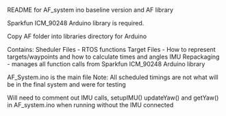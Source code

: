 README for AF_system ino baseline version and AF library

Sparkfun ICM_90248 Arduino library is required.

Copy AF folder into libraries directory for Arduino

Contains:
  Sheduler Files - RTOS functions
  Target Files - How to represent targets/waypoints and how to calculate times and angles
  IMU Repackaging - manages all function calls from Sparkfun ICM_90248 Arduino library



AF_System.ino is the main file
Note: All scheduled timings are not what will be in the final system and were for testing 

Will need to comment out IMU calls, setupIMU() updateYaw() and getYaw() in AF_system.ino when running without the IMU connected
